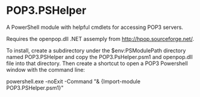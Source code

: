 # POP3.PSHelper
A PowerShell module with helpful cmdlets for accessing POP3 servers.

Requires the openpop.dll .NET assemply from http://hpop.sourceforge.net/.

To install, create a subdirectory under the $env:PSModulePath directory named POP3.PSHelper and copy the POP3.PsHelper.psm1 and openpop.dll file into that directory. Then create a shortcut to open a POP3 Powershell window with the command line:

powershell.exe -noExit -Command "& {Import-module POP3.PSHelper.psm1}"
